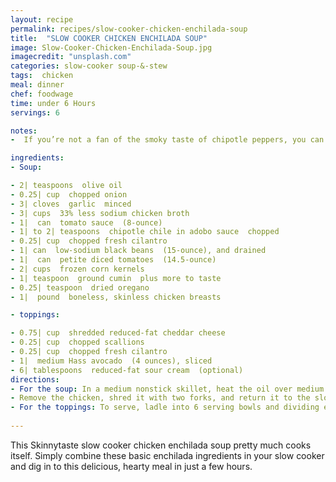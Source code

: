 ```yaml
---
layout: recipe
permalink: recipes/slow-cooker-chicken-enchilada-soup
title:  "SLOW COOKER CHICKEN ENCHILADA SOUP"
image: Slow-Cooker-Chicken-Enchilada-Soup.jpg
imagecredit: "unsplash.com"
categories: slow-cooker soup-&-stew
tags:  chicken
meal: dinner
chef: foodwage
time: under 6 Hours 
servings: 6

notes:
-  If you’re not a fan of the smoky taste of chipotle peppers, you can replace them with other spicy chiles, such as jalapeños or serranos.

ingredients:
- Soup:

- 2| teaspoons  olive oil
- 0.25| cup  chopped onion
- 3| cloves  garlic  minced
- 3| cups  33% less sodium chicken broth
- 1|  can  tomato sauce  (8-ounce)
- 1| to 2| teaspoons  chipotle chile in adobo sauce  chopped
- 0.25| cup  chopped fresh cilantro
- 1| can  low-sodium black beans  (15-ounce), and drained
- 1|  can  petite diced tomatoes  (14.5-ounce)
- 2| cups  frozen corn kernels
- 1| teaspoon  ground cumin  plus more to taste
- 0.25| teaspoon  dried oregano
- 1|  pound  boneless, skinless chicken breasts

- toppings:

- 0.75| cup  shredded reduced-fat cheddar cheese
- 0.25| cup  chopped scallions
- 0.25| cup  chopped fresh cilantro
- 1|  medium Hass avocado  (4 ounces), sliced
- 6| tablespoons  reduced-fat sour cream  (optional)
directions:
- For the soup: In a medium nonstick skillet, heat the oil over medium heat. Add the onion and garlic and cook, stirring, until soft, about 3 minutes. Add to the slow-cooker along with the broth, tomato sauce, chipotle in adobo, cilantro, beans, tomatoes, corn, cumin, and oregano. Add the chicken breasts. Cover and cook on low for 4 to 6 hours.
- Remove the chicken, shred it with two forks, and return it to the slow cooker.
- For the toppings: To serve, ladle into 6 serving bowls and dividing evenly, top each with 2 tablespoons of cheddar, scallions, cilantro, avocado, and sour cream (if using).
    
---
```


This Skinnytaste slow cooker chicken enchilada soup pretty much cooks itself. Simply combine these basic enchilada ingredients in your slow cooker and dig in to this delicious, hearty meal in just a few hours.